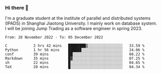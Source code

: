 ### Hi there 👋

I'm a graduate student at the institute of parallel and distributed systems (IPADS) in Shanghai Jiaotong University. I mainly work on database system. I will be joining Jump Trading as a software engineer in spring 2023.

<!--START_SECTION:waka-->

```text
From: 28 November 2022 - To: 05 December 2022

C            2 hrs 42 mins   ████████▒░░░░░░░░░░░░░░░░   33.59 %
Python       1 hr 56 mins    ██████░░░░░░░░░░░░░░░░░░░   24.06 %
conf         39 mins         ██░░░░░░░░░░░░░░░░░░░░░░░   08.22 %
Markdown     35 mins         █▓░░░░░░░░░░░░░░░░░░░░░░░   07.25 %
sh           22 mins         █░░░░░░░░░░░░░░░░░░░░░░░░   04.65 %
TeX          20 mins         █░░░░░░░░░░░░░░░░░░░░░░░░   04.34 %
```

<!--END_SECTION:waka-->

<!--
**yqmmm/yqmmm** is a ✨ _special_ ✨ repository because its `README.md` (this file) appears on your GitHub profile.

Here are some ideas to get you started:

- 🔭 I’m currently working on ...
- 🌱 I’m currently learning ...
- 👯 I’m looking to collaborate on ...
- 🤔 I’m looking for help with ...
- 💬 Ask me about ...
- 📫 How to reach me: ...
- 😄 Pronouns: ...
- ⚡ Fun fact: ...
-->
